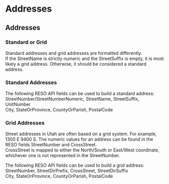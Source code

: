 # Addresses

## Addresses

### Standard or Grid

Standard addresses and grid addresses are formatted differently.  
If the StreetName is strictly numeric and the StreetSuffix is empty, it is most likely a grid address. Otherwise, it should be considered a standard address.

### Standard Addresses

The following RESO API fields can be used to build a standard address:   
StreetNumber/StreetNumberNumeric, StreetName, StreetSuffix, UnitNumber  
City, StateOrProvince, CountyOrParish, PostalCode  

### Grid Addresses

Street addresses in Utah are often based on a grid system. For example, 1300 E 9400 S. The numeric values for an address can be found in the RESO fields StreetNumber and CrossStreet.  
CrossStreet is mapped to either the North/South or East/West coordinate, whichever one is not represented in the StreetNumber.  

The following RESO API fields can be used to build a grid address:   
StreetNumber, StreetDirPrefix, CrossStreet, StreetDirSuffix  
City, StateOrProvince, CountyOrParish, PostalCode 